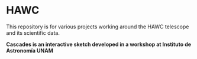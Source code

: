 # HAWC
This repository is for various projects working around the HAWC telescope and its scientific data.

<b>Cascades<b> is an interactive sketch developed in a workshop at Instituto de Astronomía UNAM
